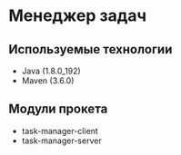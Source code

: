 # Менеджер задач

## Используемые технологии
* Java (1.8.0_192)
* Maven (3.6.0)

## Модули прокета
* task-manager-client
* task-manager-server
